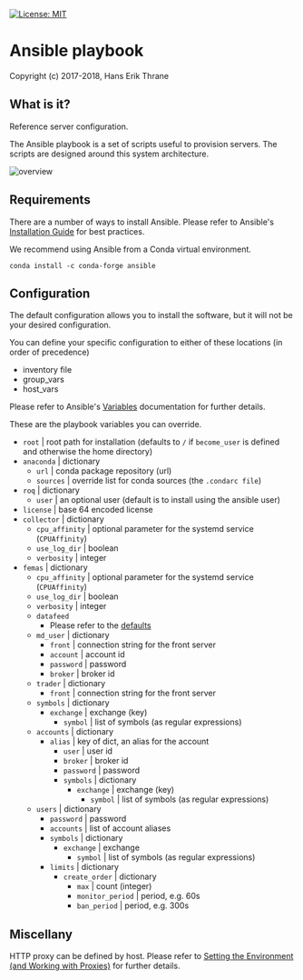 [![License: MIT](https://img.shields.io/badge/license-MIT-blue.svg)](https://opensource.org/licenses/MIT)

# Ansible playbook

Copyright (c) 2017-2018, Hans Erik Thrane


## What is it?

Reference server configuration.

The Ansible playbook is a set of scripts useful to provision servers.
The scripts are designed around this system architecture.

![overview](https://github.com/roq-trading/roq-doc/blob/master/source/overview/architecture.png)


## Requirements

There are a number of ways to install Ansible.
Please refer to Ansible's [Installation Guide](https://docs.ansible.com/ansible/latest/installation_guide/intro_installation.html)
for best practices.

We recommend using Ansible from a Conda virtual environment.

	conda install -c conda-forge ansible


## Configuration

The default configuration allows you to install the software, but it will not be your desired configuration.

You can define your specific configuration to either of these locations (in order of precedence)

* inventory file
* group\_vars
* host\_vars

Please refer to Ansible's [Variables](https://docs.ansible.com/ansible/2.6/user_guide/playbooks_variables.html)
documentation for further details.

These are the playbook variables you can override.

* `root` | root path for installation (defaults to `/` if `become_user` is defined and otherwise the home directory)
* `anaconda` | dictionary
    * `url` | conda package repository (url)
    * `sources` | override list for conda sources (the `.condarc file`)
* `roq` | dictionary
    * `user` | an optional user (default is to install using the ansible user)
* `license` | base 64 encoded license
* `collector` | dictionary
    * `cpu_affinity` | optional parameter for the systemd service (`CPUAffinity`)
    * `use_log_dir` | boolean
    * `verbosity` | integer
* `femas` | dictionary
    * `cpu_affinity` | optional parameter for the systemd service (`CPUAffinity`)
    * `use_log_dir` | boolean
    * `verbosity` | integer
    * `datafeed`
        * Please refer to the [defaults](https://github.com/roq-trading/roq-ansible-playbook/blob/master/roles/femas/defaults/main.yml)
    * `md_user` | dictionary
        * `front` | connection string for the front server
        * `account` | account id
        * `password` | password
        * `broker` | broker id
    * `trader` | dictionary
        * `front` | connection string for the front server
    * `symbols` | dictionary
        * `exchange` | exchange (key)
            * `symbol` | list of symbols (as regular expressions)
    * `accounts` | dictionary
        * `alias` | key of dict, an alias for the account
            * `user` | user id
            * `broker` | broker id
            * `password` | password
            * `symbols` | dictionary
                * `exchange` | exchange (key)
                    * `symbol` | list of symbols (as regular expressions)
    * `users` | dictionary
        * `password` | password
        * `accounts` | list of account aliases
        * `symbols` | dictionary
            * `exchange` | exchange
                * `symbol` | list of symbols (as regular expressions)
        * `limits` | dictionary
            * `create_order` | dictionary
                * `max` | count (integer)
                * `monitor_period` | period, e.g. 60s
                * `ban_period` | period, e.g. 300s

## Miscellany

HTTP proxy can be defined by host.
Please refer to [Setting the Environment (and Working with Proxies)](https://docs.ansible.com/ansible/2.6/user_guide/playbooks_environment.html)
for further details.

